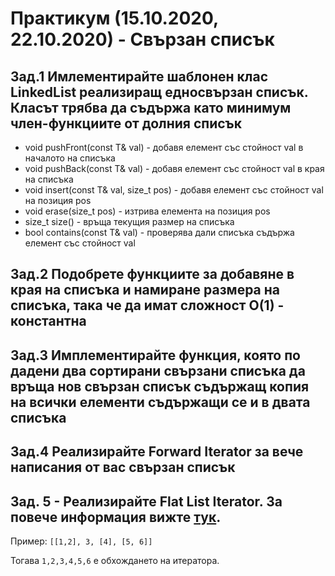 # Практикум (15.10.2020, 22.10.2020) - Свързан списък

## Зад.1 Имлементирайте шаблонен клас LinkedList реализиращ едносвързан списък. Класът трябва да съдържа като минимум член-функциите от долния списък

* void pushFront(const T& val) - добавя елемент със стойност val в началото на списъка
* void pushBack(const T& val) - добавя елемент със стойност val в края на списъка
* void insert(const T& val, size_t pos) - добавя елемент със стойност val на позиция pos
* void erase(size_t pos) - изтрива елемента на позиция pos
* size_t size() - връща текущия размер на списъка
* bool contains(const T& val) - проверява дали списъка съдържа елемент със стойност val

## Зад.2 Подобрете функциите за добавяне в края на списъка и намиране размера на списъка, така че да имат сложност O(1) - константна

## Зад.3 Имплементирайте функция, която по дадени два сортирани свързани списъка да връща нов свързан списък съдържащ копия на всички елементи съдържащи се и в двата списъка

## Зад.4 Реализирайте Forward Iterator за вече написания от вас свързан списък

## Зад. 5 - Реализирайте Flat List Iterator. За повече информация вижте [тук](https://leetcode.com/problems/flatten-nested-list-iterator/).

Пример:
`[[1,2], 3, [4], [5, 6]]`

Тогава `1,2,3,4,5,6` е обхождането на итератора.